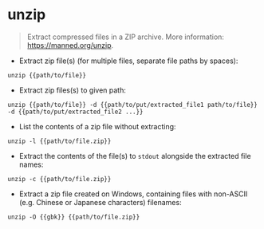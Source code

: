 # unzip

> Extract compressed files in a ZIP archive.
> More information: <https://manned.org/unzip>.

- Extract zip file(s) (for multiple files, separate file paths by spaces):

`unzip {{path/to/file}}`

- Extract zip files(s) to given path:

`unzip {{path/to/file}} -d {{path/to/put/extracted_file1 path/to/file}} -d {{path/to/put/extracted_file2 ...}}`

- List the contents of a zip file without extracting:

`unzip -l {{path/to/file.zip}}`

- Extract the contents of the file(s) to `stdout` alongside the extracted file names:

`unzip -c {{path/to/file.zip}}`

- Extract a zip file created on Windows, containing files with non-ASCII (e.g. Chinese or Japanese characters) filenames:

`unzip -O {{gbk}} {{path/to/file.zip}}`

